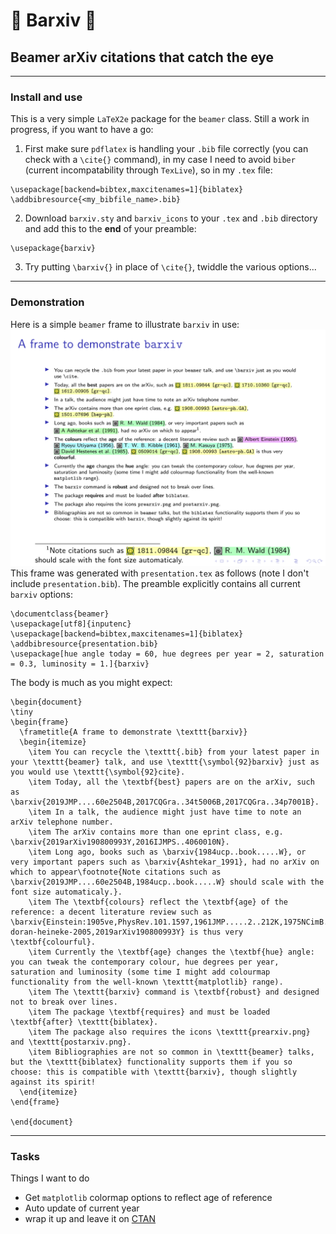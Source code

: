 # :milky_way: Barxiv :milky_way:
## Beamer arXiv citations that catch the eye 
---
### Install and use
This is a very simple `LaTeX2e` package for the `beamer` class. Still a work in progress, if you want to have a go:
1. First make sure `pdflatex` is handling your `.bib` file correctly (you can check with a `\cite{}` command), in my case I need to avoid `biber` (current incompatability through `TexLive`), so in my `.tex` file:
```
\usepackage[backend=bibtex,maxcitenames=1]{biblatex}
\addbibresource{<my_bibfile_name>.bib}
```
2. Download `barxiv.sty` and `barxiv_icons` to your `.tex` and `.bib` directory and add this to the **end** of your preamble:
```
\usepackage{barxiv}
```
3. Try putting `\barxiv{}` in place of `\cite{}`, twiddle the various options...
---
### Demonstration 
Here is a simple `beamer` frame to illustrate `barxiv` in use:
<img src="presentation.png" width="1000">
This frame was generated with `presentation.tex` as follows (note I don't include `presentation.bib`). The preamble explicitly contains all current `barxiv` options:
```
\documentclass{beamer}
\usepackage[utf8]{inputenc}
\usepackage[backend=bibtex,maxcitenames=1]{biblatex}
\addbibresource{presentation.bib}
\usepackage[hue angle today = 60, hue degrees per year = 2, saturation = 0.3, luminosity = 1.]{barxiv}
```
The body is much as you might expect:
```
\begin{document}
\tiny
\begin{frame}
  \frametitle{A frame to demonstrate \texttt{barxiv}}
  \begin{itemize}
    \item You can recycle the \texttt{.bib} from your latest paper in your \texttt{beamer} talk, and use \texttt{\symbol{92}barxiv} just as you would use \texttt{\symbol{92}cite}.
    \item Today, all the \textbf{best} papers are on the arXiv, such as \barxiv{2019JMP....60e2504B,2017CQGra..34t5006B,2017CQGra..34p7001B}.
    \item In a talk, the audience might just have time to note an arXiv telephone number.
    \item The arXiv contains more than one eprint class, e.g. \barxiv{2019arXiv190800993Y,2016IJMPS..4060010N}.
    \item Long ago, books such as \barxiv{1984ucp..book.....W}, or very important papers such as \barxiv{Ashtekar_1991}, had no arXiv on which to appear\footnote{Note citations such as \barxiv{2019JMP....60e2504B,1984ucp..book.....W} should scale with the font size automaticaly.}.
    \item The \textbf{colours} reflect the \textbf{age} of the reference: a decent literature review such as \barxiv{Einstein:1905ve,PhysRev.101.1597,1961JMP.....2..212K,1975NCimB..28..127K,1985AmJPh..53..510H,lasenby-doran-heineke-2005,2019arXiv190800993Y} is thus very \textbf{colourful}.
    \item Currently the \textbf{age} changes the \textbf{hue} angle: you can tweak the contemporary colour, hue degrees per year, saturation and luminosity (some time I might add colourmap functionality from the well-known \texttt{matplotlib} range).
    \item The \texttt{barxiv} command is \textbf{robust} and designed not to break over lines.
    \item The package \textbf{requires} and must be loaded \textbf{after} \texttt{biblatex}. 
    \item The package also requires the icons \texttt{prearxiv.png} and \texttt{postarxiv.png}.
    \item Bibliographies are not so common in \texttt{beamer} talks, but the \texttt{biblatex} functionality supports them if you so choose: this is compatible with \texttt{barxiv}, though slightly against its spirit!
  \end{itemize}
\end{frame}

\end{document}
```
---
### Tasks 
Things I want to do
- Get `matplotlib` colormap options to reflect age of reference
- Auto update of current year
- wrap it up and leave it on [CTAN](https://ctan.org/?lang=en)
